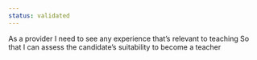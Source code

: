 ```yaml
---
status: validated
---
```


As a provider
I need to see any experience that’s relevant to teaching
So that I can assess the candidate’s suitability to become a teacher
